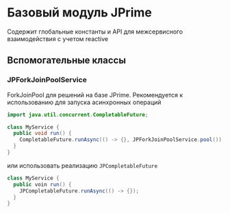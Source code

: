 # Базовый модуль JPrime

Содержит глобальные константы и API для межсервисного взаимодействия с учетом reactive

## Вспомогательные классы

### JPForkJoinPoolService

ForkJoinPool для решений на базе JPrime. Рекомендуется к использованию для запуска асинхронных операций

```java
import java.util.concurrent.CompletableFuture;

class MyService {
  public void run() {
    CompletableFuture.runAsync(() -> {}, JPForkJoinPoolService.pool());
  }
}
```
или использовать реализацию `JPCompletableFuture`

```java
class MyService {  
  public voin run() {
    JPCompletableFuture.runAsync(() -> {});
  }
}
```